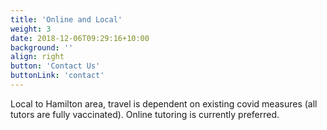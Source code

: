 ```yaml
---
title: 'Online and Local'
weight: 3
date: 2018-12-06T09:29:16+10:00
background: ''
align: right
button: 'Contact Us'
buttonLink: 'contact'
---
```


Local to Hamilton area, travel is dependent on existing covid measures (all tutors are fully vaccinated). Online tutoring is currently preferred.
